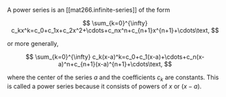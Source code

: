 
A power series is an [[mat266.infinite-series]] of the form

$$
\sum_{k=0}^{\infty} c_kx^k=c_0+c_1x+c_2x^2+\cdots+c_nx^n+c_{n+1}x^{n+1}+\cdots\text,
$$

or more generally,

$$
\sum_{k=0}^{\infty} c_k(x-a)^k=c_0+c_1(x-a)+\cdots+c_n(x-a)^n+c_{n+1}(x-a)^{n+1}+\cdots\text,
$$

where the center of the series $a$ and the coefficients $c_k$ are constants. This is called a power series because it consists of powers of $x$ or $(x-a)$.